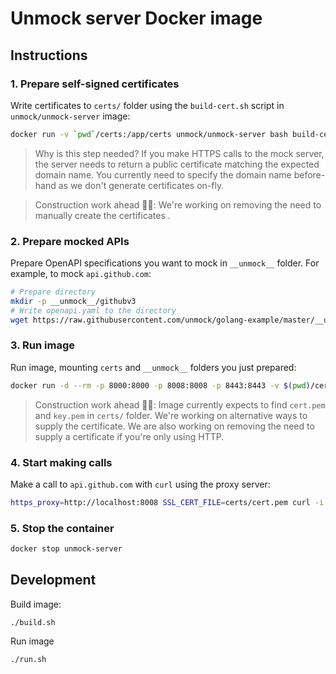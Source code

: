 # Unmock server Docker image

## Instructions

### 1. Prepare self-signed certificates

Write certificates to `certs/` folder using the `build-cert.sh` script in `unmock/unmock-server` image:

```bash
docker run -v `pwd`/certs:/app/certs unmock/unmock-server bash build-cert.sh api.github.com certs/
```

> Why is this step needed? If you make HTTPS calls to the mock server, the server needs to return a public certificate matching the expected domain name. You currently need to specify the domain name before-hand as we don't generate certificates on-fly.

> Construction work ahead 👷‍♀️: We're working on removing the need to manually create the certificates .

### 2. Prepare mocked APIs

Prepare OpenAPI specifications you want to mock in `__unmock__` folder. For example, to mock `api.github.com`:

```bash
# Prepare directory
mkdir -p __unmock__/githubv3
# Write openapi.yaml to the directory
wget https://raw.githubusercontent.com/unmock/golang-example/master/__unmock__/githubv3/openapi.yaml -O __unmock__/githubv3/openapi.yaml
```

### 3. Run image

Run image, mounting `certs` and `__unmock__` folders you just prepared:

```bash
docker run -d --rm -p 8000:8000 -p 8008:8008 -p 8443:8443 -v $(pwd)/certs:/app/certs -v $(pwd)/__unmock__:/app/__unmock__ --name unmock-server unmock/unmock-server
```

> Construction work ahead 👷‍♂️: Image currently expects to find `cert.pem` and `key.pem` in `certs/` folder. We're working on alternative ways to supply the certificate. We are also working on removing the need to supply a certificate if you're only using HTTP.

### 4. Start making calls

Make a call to `api.github.com` with `curl` using the proxy server:

```bash
https_proxy=http://localhost:8008 SSL_CERT_FILE=certs/cert.pem curl -i https://api.github.com/user/repos
```

### 5. Stop the container

```bash
docker stop unmock-server
```

## Development

Build image:

```
./build.sh
```

Run image

```
./run.sh
```
